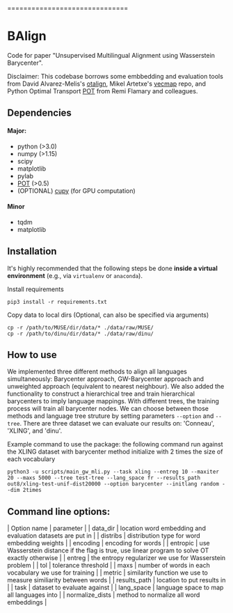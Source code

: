 
==============================
# BAlign

Code for paper "Unsupervised Multilingual Alignment using Wasserstein Barycenter".

Disclaimer: This codebase borrows some embbedding and evaluation tools from David Alvarez-Melis's [otalign](https://github.com/dmelis/otalign), Mikel Artetxe's [vecmap](https://github.com/artetxem/vecmap) repo, and Python Optimal Transport [POT](https://github.com/rflamary/POT) from Remi Flamary and colleagues.

## Dependencies

#### Major:
* python (>3.0)
* numpy (>1.15)
* scipy
* matplotlib
* pylab
* [POT](https://github.com/rflamary/POT) (>0.5)
* (OPTIONAL) [cupy](https://cupy.chainer.org) (for GPU computation)

#### Minor
* tqdm
* matplotlib

## Installation

It's highly recommended that the following steps be done **inside a virtual environment** (e.g., via `virtualenv` or `anaconda`).

Install requirements
```
pip3 install -r requirements.txt
```

Copy data to local dirs (Optional, can also be specified via arguments)

```
cp -r /path/to/MUSE/dir/data/* ./data/raw/MUSE/
cp -r /path/to/dinu/dir/data/* ./data/raw/dinu/

```

## How to use
We implemented three different methods to align all languages simultaneously: Barycenter approach, GW-Barycenter approach and unweighted approach (equivalent to nearest neighbour).
We also added the functionality to construct a hierarchical tree and train hierarchical barycenters to imply language mappings. With different trees, the training process will train all barycenter nodes.
We can choose between those methods and language tree struture by setting parameters `--option` and `--tree`.
There are three dataset we can evaluate our results on: 'Conneau', 'XLING', and 'dinu'. 

Example command to use the package: the following command run against the XLING dataset with barycenter method initialize with 2 times the size of each vocabulary

```
python3 -u scripts/main_gw_mli.py --task xling --entreg 10 --maxiter 20 --maxs 5000 --tree test-tree --lang_space fr --results_path out8/xling-test-unif-dist20000 --option barycenter --initlang random --dim 2times
```

## Command line options:
| Option name | parameter |
| data_dir | location word embedding and evaluation datasets are put in |
| distribs | distribution type for word embedding weights  |
| encoding | encoding for words  |
| entropic | use Wasserstein distance if the flag is true, use linear program to solve OT exactly otherwise  |
| entreg | the entropy regularizer we use for Wasserstein problem |
| tol | tolerance threshold |
| maxs | number of words in each vocabulary we use for training |
| metric | similarity function we use to measure similiarity between words |
| results_path | location to put results in |
| task | dataset to evaluate against |
| lang_space | language space to map all languages into |
| normalize_dists | method to normalize all word embeddings |
